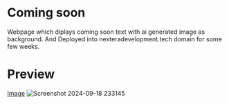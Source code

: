 # Coming soon
Webpage which diplays coming soon text with ai generated image as background.
And Deployed into nexteradevelopment.tech domain for some few weeks.
# Preview

[Image](https://github.com/user-attachments/assets/970ee419-4f42-4c62-af11-0cafd1d4bd10)
![Screenshot 2024-09-18 233145](https://github.com/user-attachments/assets/40b39658-c1ae-487b-aca4-16c75399f697)
